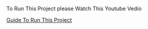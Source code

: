 
To Run This Project please Watch This Youtube Vedio

[Guide To Run This Project](https://youtu.be/FOG6kmXT-iM)
